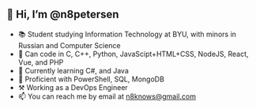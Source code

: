 ## 👋 Hi, I’m @n8petersen
- 📚 Student studying Information Technology at BYU, with minors in Russian and Computer Science
- 🧠 Can code in C, C++, Python, JavaScipt+HTML+CSS, NodeJS, React, Vue, and PHP
- 🌱 Currently learning C#, and Java
- 📜 Proficient with PowerShell, SQL, MongoDB
- ⚒️ Working as a DevOps Engineer
- 📫 You can reach me by email at n8knows@gmail.com
